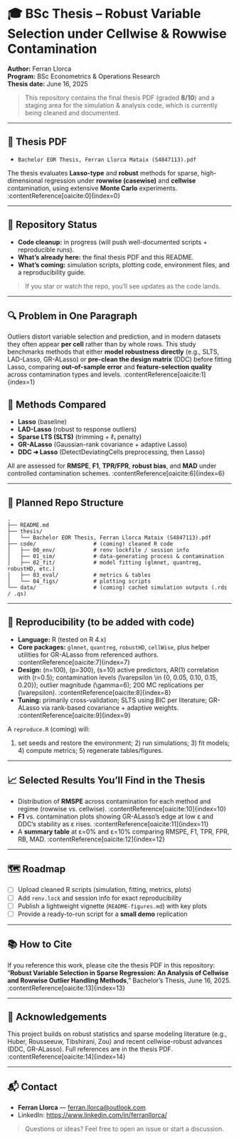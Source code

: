 # 🎓 BSc Thesis – Robust Variable Selection under Cellwise & Rowwise Contamination

**Author:** Ferran Llorca  
**Program:** BSc Econometrics & Operations Research  
**Thesis date:** June 16, 2025

> This repository contains the final thesis PDF (graded **8/10**) and a staging area for the simulation & analysis code, which is currently being cleaned and documented.

---

## 📄 Thesis PDF

- `Bachelor EOR Thesis, Ferran Llorca Mataix (S4847113).pdf`

The thesis evaluates **Lasso-type** and **robust** methods for sparse, high-dimensional regression under **rowwise (casewise)** and **cellwise** contamination, using extensive **Monte Carlo** experiments. :contentReference[oaicite:0]{index=0}

---

## 🚧 Repository Status

- **Code cleanup:** in progress (will push well-documented scripts + reproducible runs).
- **What’s already here:** the final thesis PDF and this README.
- **What’s coming:** simulation scripts, plotting code, environment files, and a reproducibility guide.

> If you star or watch the repo, you’ll see updates as the code lands.

---

## 🔍 Problem in One Paragraph

Outliers distort variable selection and prediction, and in modern datasets they often appear **per cell** rather than by whole rows. This study benchmarks methods that either **model robustness directly** (e.g., SLTS, LAD-Lasso, GR-ALasso) or **pre-clean the design matrix** (DDC) before fitting Lasso, comparing **out-of-sample error** and **feature-selection quality** across contamination types and levels. :contentReference[oaicite:1]{index=1}

## 🧪 Methods Compared

- **Lasso** (baseline)  
- **LAD-Lasso** (robust to response outliers)  
- **Sparse LTS (SLTS)** (trimming + ℓ₁ penalty)  
- **GR-ALasso** (Gaussian-rank covariance + adaptive Lasso)  
- **DDC ➜ Lasso** (DetectDeviatingCells preprocessing, then Lasso)

All are assessed for **RMSPE**, **F1**, **TPR/FPR**, **robust bias**, and **MAD** under controlled contamination schemes. :contentReference[oaicite:6]{index=6}

---

## 🧰 Planned Repo Structure

```
.
├── README.md
├── thesis/
│   └── Bachelor EOR Thesis, Ferran Llorca Mataix (S4847113).pdf
├── code/                  # (coming) cleaned R code
│   ├── 00_env/            # renv lockfile / session info
│   ├── 01_sim/            # data-generating process & contamination
│   ├── 02_fit/            # model fitting (glmnet, quantreg, robustHD, etc.)
│   ├── 03_eval/           # metrics & tables
│   └── 04_figs/           # plotting scripts
└── data/                  # (coming) cached simulation outputs (.rds / .qs)
```

---

## 🔁 Reproducibility (to be added with code)

- **Language:** R (tested on R 4.x)  
- **Core packages:** `glmnet`, `quantreg`, `robustHD`, `cellWise`, plus helper utilities for GR-ALasso from referenced authors. :contentReference[oaicite:7]{index=7}  
- **Design:** \(n=100\), \(p=300\), \(s=10\) active predictors, AR(1) correlation with \(r=0.5\); contamination levels \(\varepsilon \in \{0, 0.05, 0.10, 0.15, 0.20\}\); outlier magnitude \(\gamma=6\); 200 MC replications per \(\varepsilon\). :contentReference[oaicite:8]{index=8}  
- **Tuning:** primarily cross-validation; SLTS using BIC per literature; GR-ALasso via rank-based covariance + adaptive weights. :contentReference[oaicite:9]{index=9}

A `reproduce.R` (coming) will:  
1) set seeds and restore the environment; 2) run simulations; 3) fit models; 4) compute metrics; 5) regenerate tables/figures.

---

## 📈 Selected Results You’ll Find in the Thesis

- Distribution of **RMSPE** across contamination for each method and regime (rowwise vs. cellwise). :contentReference[oaicite:10]{index=10}  
- **F1** vs. contamination plots showing GR-ALasso’s edge at low ε and DDC’s stability as ε rises. :contentReference[oaicite:11]{index=11}  
- A **summary table** at ε=0% and ε=10% comparing RMSPE, F1, TPR, FPR, RB, MAD. :contentReference[oaicite:12]{index=12}

---

## 🗺️ Roadmap

- [ ] Upload cleaned R scripts (simulation, fitting, metrics, plots)  
- [ ] Add `renv.lock` and session info for exact reproducibility  
- [ ] Publish a lightweight vignette (`README-figures.md`) with key plots  
- [ ] Provide a ready-to-run script for a **small demo** replication

---

## 📚 How to Cite

If you reference this work, please cite the thesis PDF in this repository:  
“**Robust Variable Selection in Sparse Regression: An Analysis of Cellwise and Rowwise Outlier Handling Methods**,” Bachelor’s Thesis, June 16, 2025. :contentReference[oaicite:13]{index=13}

---

## 🤝 Acknowledgements

This project builds on robust statistics and sparse modeling literature (e.g., Huber, Rousseeuw, Tibshirani, Zou) and recent cellwise-robust advances (DDC, GR-ALasso). Full references are in the thesis PDF. :contentReference[oaicite:14]{index=14}

---

## 📬 Contact

- **Ferran Llorca** — ferran.llorca@outlook.com  
- LinkedIn: https://www.linkedin.com/in/ferranllorca/

> Questions or ideas? Feel free to open an issue or start a discussion.
